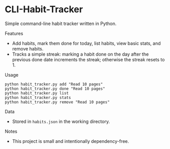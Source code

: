 # CLI-Habit-Tracker

Simple command-line habit tracker written in Python.

Features
- Add habits, mark them done for today, list habits, view basic stats, and remove habits.
- Tracks a simple streak: marking a habit done on the day after the previous done date increments the streak; otherwise the streak resets to 1.

Usage
```
python habit_tracker.py add "Read 10 pages"
python habit_tracker.py done "Read 10 pages"
python habit_tracker.py list
python habit_tracker.py stats
python habit_tracker.py remove "Read 10 pages"
```

Data
- Stored in `habits.json` in the working directory.

Notes
- This project is small and intentionally dependency-free.
